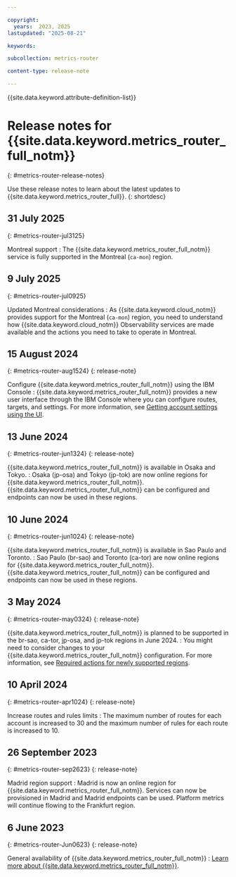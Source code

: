 ```yaml
---

copyright:
  years:  2023, 2025
lastupdated: "2025-08-21"

keywords:

subcollection: metrics-router

content-type: release-note

---
```


{{site.data.keyword.attribute-definition-list}}

# Release notes for {{site.data.keyword.metrics_router_full_notm}}
{: #metrics-router-release-notes}

Use these release notes to learn about the latest updates to {{site.data.keyword.metrics_router_full}}.
{: shortdesc}


## 31 July 2025
{: #metrics-router-jul3125}

Montreal support
:   The {{site.data.keyword.metrics_router_full_notm}} service is fully supported in the Montreal (`ca-mon`) region.


## 9 July 2025
{: #metrics-router-jul0925}

Updated Montreal considerations
:   As {{site.data.keyword.cloud_notm}} provides support for the Montreal (`ca-mon`) region, you need to understand how {{site.data.keyword.cloud_notm}} Observability services are made available and the actions you need to take to operate in Montreal.



## 15 August 2024
{: #metrics-router-aug1524}
{: release-note}

Configure {{site.data.keyword.metrics_router_full_notm}} using the IBM Console
:   {{site.data.keyword.metrics_router_full_notm}} provides a new user interface through the IBM Console where you can configure routes, targets, and settings. For more information, see [Getting account settings using the UI](/docs/metrics-router?topic=metrics-router-settings&interface=ui#settings-get-ui).



## 13 June 2024
{: #metrics-router-jun1324}
{: release-note}

{{site.data.keyword.metrics_router_full_notm}} is available in Osaka and Tokyo.
:   Osaka (jp-osa) and Tokyo (jp-tok) are now online regions for {{site.data.keyword.metrics_router_full_notm}}. {{site.data.keyword.metrics_router_full_notm}} can be configured and endpoints can now be used in these regions.

## 10 June 2024
{: #metrics-router-jun1024}
{: release-note}

{{site.data.keyword.metrics_router_full_notm}} is available in Sao Paulo and Toronto.
:   Sao Paulo (br-sao) and Toronto (ca-tor) are now online regions for {{site.data.keyword.metrics_router_full_notm}}. {{site.data.keyword.metrics_router_full_notm}} can be configured and endpoints can now be used in these regions.

## 3 May 2024
{: #metrics-router-may0324}
{: release-note}

{{site.data.keyword.metrics_router_full_notm}} is planned to be supported in the br-sao, ca-tor, jp-osa, and jp-tok regions in June 2024.
:   You might need to consider changes to your {{site.data.keyword.metrics_router_full_notm}} configuration. For more information, see [Required actions for newly supported regions](/docs/metrics-router?topic=metrics-router-new_region_support&interface=cli).

## 10 April 2024
{: #metrics-router-apr1024}
{: release-note}

Increase routes and rules limits
:   The maximum number of routes for each account is increased to 30 and the maximum number of rules for each route is increased to 10.

## 26 September 2023
{: #metrics-router-sep2623}
{: release-note}

Madrid region support
:   Madrid is now an online region for {{site.data.keyword.metrics_router_full_notm}}. Services can now be provisioned in Madrid and Madrid endpoints can be used. Platform metrics will continue flowing to the Frankfurt region.


## 6 June 2023
{: #metrics-router-Jun0623}
{: release-note}

General availability of {{site.data.keyword.metrics_router_full_notm}}
:   [Learn more about {{site.data.keyword.metrics_router_full_notm}}](/docs/metrics-router).
